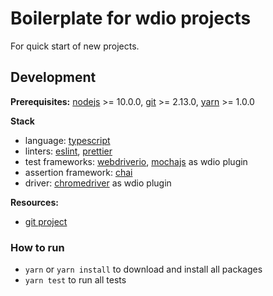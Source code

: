 # Boilerplate for wdio projects
For quick start of new projects.

## Development
**Prerequisites:** [nodejs](https://nodejs.org/en/) >= 10.0.0, [git](https://git-scm.com/downloads) >= 2.13.0, [yarn](https://yarnpkg.com/lang/en/) >= 1.0.0

**Stack**
* language: [typescript](https://www.typescriptlang.org/)
* linters: [eslint](https://eslint.org/), [prettier](https://prettier.io/)
* test frameworks: [webdriverio](https://webdriver.io/), [mochajs](https://mochajs.org/) as wdio plugin
* assertion framework: [chai](https://www.chaijs.com/)
* driver: [chromedriver](https://chromedriver.chromium.org/) as wdio plugin

**Resources:**
* [git project](https://github.com/nekiscz/wdio-template)

### How to run
* `yarn` or `yarn install` to download and install all packages
* `yarn test` to run all tests
